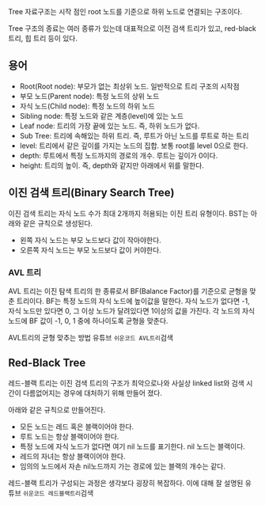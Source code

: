 Tree 자료구조는 시작 점인 root 노드를 기준으로 하위 노드로 연결되는 구조이다.

Tree 구조의 종료는 여러 종류가 있는데 대표적으로 이전 검색 트리가 있고, red-black 트리, 힙 트리 등이 있다.

## 용어

* Root(Root node): 부모가 없는 최상위 노드. 일반적으로 트리 구조의 시작점
* 부모 노드(Parent node): 특정 노드의 상위 노드
* 자식 노드(Child node): 특정 노드의 하위 노드
* Sibling node: 특정 노드와 같은 계층(level)에 있는 노드
* Leaf node: 트리의 가장 끝에 있는 노드. 즉, 하위 노드가 없다.
* Sub Tree: 트리에 속해있는 하위 트리. 즉, 루트가 아닌 노드를 루트로 하는 트리
* level: 트리에서 같은 깊이를 가지는 노드의 집합. 보통 root를 level 0으로 한다.
* depth: 루트에서 특정 노드까지의 경로의 개수. 루트는 깊이가 0이다.
* height: 트리의 높이. 즉, depth와 같지만 아래에서 위를 말한다.

## 이진 검색 트리(Binary Search Tree)

이진 검색 트리는 자식 노드 수가 최대 2개까지 허용되는 이진 트리 유형이다. BST는 아래와 같은 규칙으로 생성된다.

* 왼쪽 자식 노드는 부모 노드보다 값이 작아야한다.
* 오른쪽 자식 노드는 부모 노드보다 값이 커야한다.

### AVL 트리

AVL 트리는 이진 탐색 트리의 한 종류로서 BF(Balance Factor)를 기준으로 균형을 맞춘 트리이다. BF는 특정 노드의 자식 노드에 높이값을 말한다. 자식 노드가 없다면 -1, 자식 노드만 있다면 0, 그 이상 노드가 달려있다면 1이상의 값을 가진다. 각 노드의 자식 노드에 BF 값이 -1, 0, 1 중에 하나이도록 균형을 맞춘다.

AVL트리의 균형 맞추는 방법 유튜브 `쉬운코드 AVL트리`검색

## Red-Black Tree

레드-블랙 트리는 이진 검색 트리의 구조가 최악으로나와 사실상 linked list와 검색 시간이 다름없어지는 경우에 대처하기 위해 만들어 졌다.

아래와 같은 규칙으로 만들어진다.

* 모든 노드는 레드 혹은 블랙이어야 한다.
* 루트 노드는 항상 블랙이어야 한다.
* 특정 노드에 자식 노드가 없다면 여기 nil 노드를 표기한다. nil 노드는 블랙이다.
* 레드의 자녀는 항상 블랙이어야 한다.
* 임의의 노드에서 자손 nil노드까지 가는 경로에 있는 블랙의 개수는 같다.

레드-블랙 트리가 구성되는 과정은 생각보다 굉장히 복잡하다. 이에 대해 잘 설명된 유튜브 `쉬운코드 레드블랙트리`검색